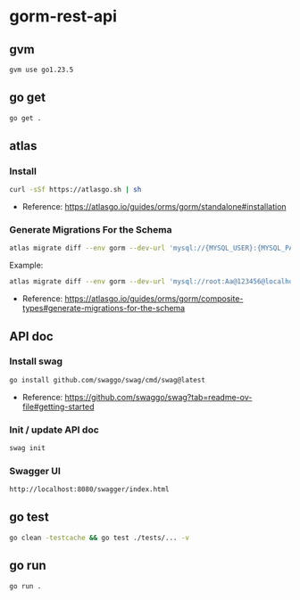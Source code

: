 # gorm-rest-api

## gvm

```sh
gvm use go1.23.5
```

## go get

```sh
go get .
```

## atlas

### Install

```sh
curl -sSf https://atlasgo.sh | sh
```

- Reference: https://atlasgo.io/guides/orms/gorm/standalone#installation

### Generate Migrations For the Schema

```sh
atlas migrate diff --env gorm --dev-url 'mysql://{MYSQL_USER}:{MYSQL_PASSWORD}@{MYSQL_HOST}/{MYSQL_DATABASE}'
```

Example:

```sh
atlas migrate diff --env gorm --dev-url 'mysql://root:Aa@123456@localhost:3306/gin_rest_api'
```

- Reference: https://atlasgo.io/guides/orms/gorm/composite-types#generate-migrations-for-the-schema

## API doc

### Install swag

```sh
go install github.com/swaggo/swag/cmd/swag@latest
```

- Reference: https://github.com/swaggo/swag?tab=readme-ov-file#getting-started

### Init / update API doc

```sh
swag init
```

### Swagger UI

```sh
http://localhost:8080/swagger/index.html
```

## go test

```sh
go clean -testcache && go test ./tests/... -v
```

## go run

```sh
go run .
```
